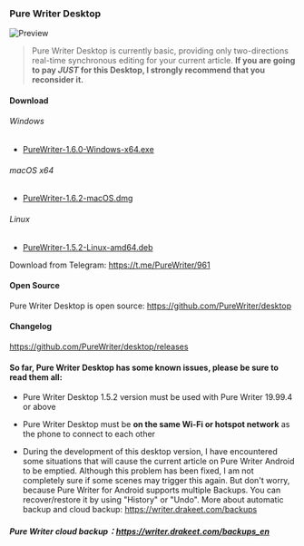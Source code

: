 ### Pure Writer Desktop

![Preview](https://user-images.githubusercontent.com/5214214/115110118-57bb0e00-9fac-11eb-9270-2d83502405a3.png)

> Pure Writer Desktop is currently basic, providing only two-directions real-time synchronous editing for your current article. **If you are going to pay _JUST_ for this Desktop, I strongly recommend that you reconsider it.**

#### Download

###### Windows

* [PureWriter-1.6.0-Windows-x64.exe](https://github.com/PureWriter/desktop/releases/download/1.6.0/PureWriter-1.6.0-Windows-x64.exe)

###### macOS x64

* [PureWriter-1.6.2-macOS.dmg](https://github.com/PureWriter/desktop/releases/download/1.6.0/PureWriter-1.6.2-macOS.dmg)

###### Linux

* [PureWriter-1.5.2-Linux-amd64.deb](https://github.com/PureWriter/desktop/releases/download/1.5.2/PureWriter-1.5.2-Linux-amd64.deb)

Download from Telegram: https://t.me/PureWriter/961



#### Open Source

Pure Writer Desktop is open source: https://github.com/PureWriter/desktop

#### Changelog

https://github.com/PureWriter/desktop/releases

#### So far, Pure Writer Desktop has some known issues, please be sure to read them all:

- Pure Writer Desktop 1.5.2 version must be used with Pure Writer 19.99.4 or above

- Pure Writer Desktop must be **on the same Wi-Fi or hotspot network** as the phone to connect to each other

- During the development of this desktop version, I have encountered some situations that will cause the current article on Pure Writer Android to be emptied. Although this problem has been fixed, I am not completely sure if some scenes may trigger this again. But don't worry, because Pure Writer for Android supports multiple Backups. You can recover/restore it by using "History" or "Undo". More about automatic backup and cloud backup: https://writer.drakeet.com/backups

##### Pure Writer cloud backup：https://writer.drakeet.com/backups_en
